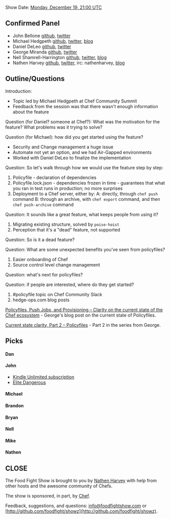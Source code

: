 Show Date:  [Monday, December 19, 21:00 UTC](http://everytimezone.com/#2016-12-19,540,cn3)

Confirmed Panel<a name="panel"></a>
-----
* John Bellone [github](https://github.com/johnbellone), [twitter](https://twitter.com/johnbellone)
* Michael Hedgpeth [github](https://github.com/mhedgpeth), [twitter](https://github.com/mhedgpeth), [blog](http://hedge-ops.com/)
* Daniel DeLeo [github](https://github.com/danielsdeleo), [twitter](http://twitter.com/kallistec)
* George Miranda [github](https://github.com/gmiranda23), [twitter](https://twitter.com/gmiranda23)
* Nell Shamrell-Harrington [github](https://github.com/nellshamrell), [twitter](https://twitter.com/nellshamrell), [blog](http://nellshamrell.com/)
* Nathen Harvey [github](http://github.com/nathenharvey), [twitter](http://twitter.com/nathenharvey), irc: nathenharvey, [blog](http://nathenharvey.com)

Outline/Questions
-----------------
Introduction:
  * Topic led by Michael Hedgpeth at Chef Community Summit
  * Feedback from the session was that there wasn't enough information about the feature

Question (for Daniel? someone at Chef?): What was the motivation for the feature? What problems was it trying to solve?

Question (for Michael): how did you get started using the feature?

  - Security and Change management a huge issue
  - Automate not yet an option, and we had Air-Gapped environments
  - Worked with Daniel DeLeo to finalize the implementation

Question: So let's walk through how we would use the feature step by step:

  1. Policyfile - declaration of dependencies
  2. Policyfile.lock.json - dependencies frozen in time
    - guarantees that what you ran in test runs in production; no more surprises
  3. Deployment to a Chef server, either by:
    A: directly, through `chef push` command
    B: through an archive, with `chef export` command, and then `chef push-archive` command

Question: It sounds like a great feature, what keeps people from using it?

  1. Migrating existing structure, solved by `poise-hoist`
  2. Perception that it's a "dead" feature, not supported

Question: So is it a dead feature?

Question: What are some unexpected benefits you've seen from policyfiles?

  1. Easier onboarding of Chef
  2. Source control level change management

Question: what's next for policyfiles?

Question: if people are interested, where do they get started?

  1. #policyfile topic on Chef Community Slack
  2. hedge-ops.com blog posts

[Policyfiles, Push Jobs, and Provisioning – Clarity on the current state of the Chef ecosystem](https://blog.chef.io/2016/12/16/policyfiles-push-jobs-and-provisioning-clarity-on-the-current-state/) - George's blog post on the current state of Policyfiles.

[Current state clarity, Part 2 – Policyfiles](https://blog.chef.io/2016/12/19/current-state-clarity-part-2-policyfiles/) - Part 2 in the series from George.

Picks<a name="picks"></a>
-----

#### Dan

#### John
- [Kindle Unlimited subscription](https://www.amazon.com/gp/kindle/ku/gift_landing)
- [Elite Dangerous](https://www.elitedangerous.com)

#### Michael

#### Brandon

#### Bryan

#### Nell

#### Mike  

#### Nathen  



CLOSE
-----

The Food Fight Show is brought to you by [Nathen Harvey](https://twitter.com/nathenharvey) with help from other hosts and the awesome community of Chefs.

The show is sponsored, in part, by [Chef](http://www.chef.io).

Feedback, suggestions, and questions:  [info@foodfightshow.com](mailto:info@foodfightshow.com) or  [http://github.com/foodfight/showz](http://github.com/foodfight/showz).
